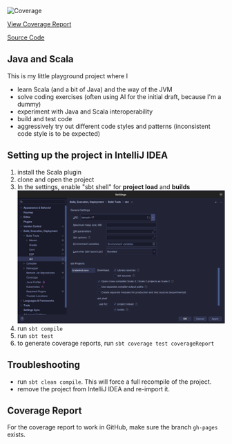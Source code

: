 ![Coverage](https://epic-64.github.io/java-and-scala/coverage/coverage-badge.svg)

[View Coverage Report](https://epic-64.github.io/java-and-scala/coverage/index.html)

[Source Code](https://github.com/epic-64/java-and-scala)

## Java and Scala
This is my little playground project where I
- learn Scala (and a bit of Java) and the way of the JVM
- solve coding exercises (often using AI for the initial draft, because I'm a dummy)
- experiment with Java and Scala interoperability
- build and test code
- aggressively try out different code styles and patterns (inconsistent code style is to be expected)

## Setting up the project in IntelliJ IDEA
1. install the Scala plugin
2. clone and open the project
3. In the settings, enable "sbt shell" for **project load** and **builds**
![sbt usage](docs/images/sbt-usage.png)
4. run `sbt compile`
5. run `sbt test`
6. to generate coverage reports, run `sbt coverage test coverageReport`

## Troubleshooting
- run `sbt clean compile`. This will force a full recompile of the project.
- remove the project from IntelliJ IDEA and re-import it.

## Coverage Report
For the coverage report to work in GitHub, make sure the branch `gh-pages` exists.
